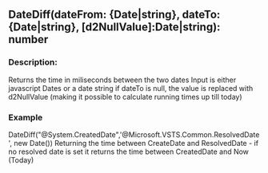 
## DateDiff(dateFrom: {Date|string}, dateTo: {Date|string}, [d2NullValue]:Date|string): number 

### Description:

Returns the time in miliseconds between the two dates
Input is either javascript Dates or a date string 
if dateTo is null, the value is replaced with d2NullValue (making it possible to calculate running times up till today)

### Example 

DateDiff("@System.CreatedDate",'@Microsoft.VSTS.Common.ResolvedDate', new Date())
Returning the time between CreateDate and ResolvedDate - if no resolved date is set it returns the time between CreatedDate and Now (Today) 
